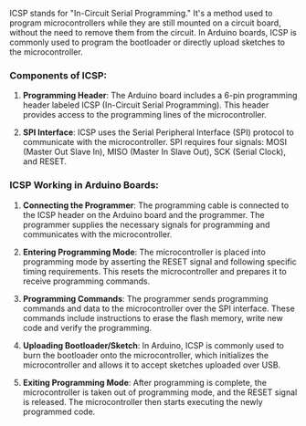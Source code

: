 ICSP stands for "In-Circuit Serial Programming." It's a method used to program microcontrollers while they are still mounted on a circuit board, without the need to remove them from the circuit. In Arduino boards, ICSP is commonly used to program the bootloader or directly upload sketches to the microcontroller.

### Components of ICSP:

1. **Programming Header**: The Arduino board includes a 6-pin programming header labeled ICSP (In-Circuit Serial Programming). This header provides access to the programming lines of the microcontroller.
    
2. **SPI Interface**: ICSP uses the Serial Peripheral Interface (SPI) protocol to communicate with the microcontroller. SPI requires four signals: MOSI (Master Out Slave In), MISO (Master In Slave Out), SCK (Serial Clock), and RESET.

### ICSP Working in Arduino Boards:

1. **Connecting the Programmer**: The programming cable is connected to the ICSP header on the Arduino board and the programmer. The programmer supplies the necessary signals for programming and communicates with the microcontroller.
    
2. **Entering Programming Mode**: The microcontroller is placed into programming mode by asserting the RESET signal and following specific timing requirements. This resets the microcontroller and prepares it to receive programming commands.
    
3. **Programming Commands**: The programmer sends programming commands and data to the microcontroller over the SPI interface. These commands include instructions to erase the flash memory, write new code and verify the programming.
    
4. **Uploading Bootloader/Sketch**: In Arduino, ICSP is commonly used to burn the bootloader onto the microcontroller, which initializes the microcontroller and allows it to accept sketches uploaded over USB.
    
5. **Exiting Programming Mode**: After programming is complete, the microcontroller is taken out of programming mode, and the RESET signal is released. The microcontroller then starts executing the newly programmed code.